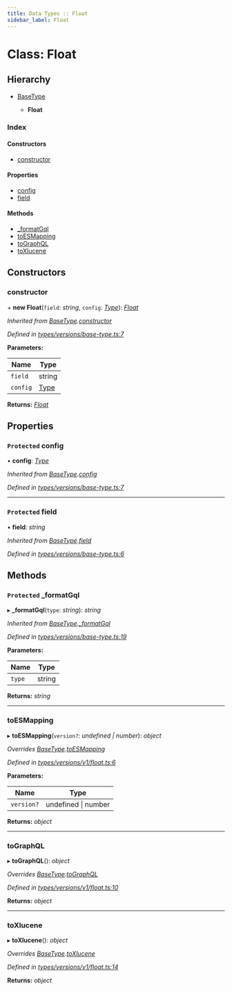 ```yaml
---
title: Data Types :: Float
sidebar_label: Float
---
```


# Class: Float

## Hierarchy

* [BaseType](basetype.md)

  * **Float**

### Index

#### Constructors

* [constructor](float.md#constructor)

#### Properties

* [config](float.md#protected-config)
* [field](float.md#protected-field)

#### Methods

* [_formatGql](float.md#protected-_formatgql)
* [toESMapping](float.md#toesmapping)
* [toGraphQL](float.md#tographql)
* [toXlucene](float.md#toxlucene)

## Constructors

###  constructor

\+ **new Float**(`field`: *string*, `config`: *[Type](../overview.md#type)*): *[Float](float.md)*

*Inherited from [BaseType](basetype.md).[constructor](basetype.md#constructor)*

*Defined in [types/versions/base-type.ts:7](https://github.com/terascope/teraslice/blob/e7b0edd3/packages/data-types/src/types/versions/base-type.ts#L7)*

**Parameters:**

Name | Type |
------ | ------ |
`field` | string |
`config` | [Type](../overview.md#type) |

**Returns:** *[Float](float.md)*

## Properties

### `Protected` config

• **config**: *[Type](../overview.md#type)*

*Inherited from [BaseType](basetype.md).[config](basetype.md#protected-config)*

*Defined in [types/versions/base-type.ts:7](https://github.com/terascope/teraslice/blob/e7b0edd3/packages/data-types/src/types/versions/base-type.ts#L7)*

___

### `Protected` field

• **field**: *string*

*Inherited from [BaseType](basetype.md).[field](basetype.md#protected-field)*

*Defined in [types/versions/base-type.ts:6](https://github.com/terascope/teraslice/blob/e7b0edd3/packages/data-types/src/types/versions/base-type.ts#L6)*

## Methods

### `Protected` _formatGql

▸ **_formatGql**(`type`: *string*): *string*

*Inherited from [BaseType](basetype.md).[_formatGql](basetype.md#protected-_formatgql)*

*Defined in [types/versions/base-type.ts:19](https://github.com/terascope/teraslice/blob/e7b0edd3/packages/data-types/src/types/versions/base-type.ts#L19)*

**Parameters:**

Name | Type |
------ | ------ |
`type` | string |

**Returns:** *string*

___

###  toESMapping

▸ **toESMapping**(`version?`: *undefined | number*): *object*

*Overrides [BaseType](basetype.md).[toESMapping](basetype.md#abstract-toesmapping)*

*Defined in [types/versions/v1/float.ts:6](https://github.com/terascope/teraslice/blob/e7b0edd3/packages/data-types/src/types/versions/v1/float.ts#L6)*

**Parameters:**

Name | Type |
------ | ------ |
`version?` | undefined \| number |

**Returns:** *object*

___

###  toGraphQL

▸ **toGraphQL**(): *object*

*Overrides [BaseType](basetype.md).[toGraphQL](basetype.md#abstract-tographql)*

*Defined in [types/versions/v1/float.ts:10](https://github.com/terascope/teraslice/blob/e7b0edd3/packages/data-types/src/types/versions/v1/float.ts#L10)*

**Returns:** *object*

___

###  toXlucene

▸ **toXlucene**(): *object*

*Overrides [BaseType](basetype.md).[toXlucene](basetype.md#abstract-toxlucene)*

*Defined in [types/versions/v1/float.ts:14](https://github.com/terascope/teraslice/blob/e7b0edd3/packages/data-types/src/types/versions/v1/float.ts#L14)*

**Returns:** *object*
